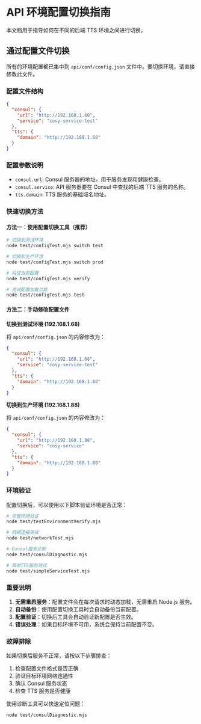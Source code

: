 # API 环境配置切换指南

本文档用于指导如何在不同的后端 TTS 环境之间进行切换。

## 通过配置文件切换

所有的环境配置都已集中到 `api/conf/config.json` 文件中。要切换环境，请直接修改此文件。

### 配置文件结构

```json
{
  "consul": {
    "url": "http://192.168.1.68",
    "service": "cosy-service-test"
  },
  "tts": {
    "domain": "http://192.168.1.68"
  }
}
```

### 配置参数说明

- `consul.url`: Consul 服务器的地址，用于服务发现和健康检查。
- `consul.service`: API 服务器要在 Consul 中查找的后端 TTS 服务的名称。
- `tts.domain`: TTS 服务的基础域名地址。

### 快速切换方法

#### 方法一：使用配置切换工具（推荐）

```bash
# 切换到测试环境
node test/configTest.mjs switch test

# 切换到生产环境
node test/configTest.mjs switch prod

# 验证当前配置
node test/configTest.mjs verify

# 测试配置加载功能
node test/configTest.mjs test
```

#### 方法二：手动修改配置文件

**切换到测试环境 (192.168.1.68)**

将 `api/conf/config.json` 的内容修改为：

```json
{
  "consul": {
    "url": "http://192.168.1.68",
    "service": "cosy-service-test"
  },
  "tts": {
    "domain": "http://192.168.1.68"
  }
}
```

**切换到生产环境 (192.168.1.88)**

将 `api/conf/config.json` 的内容修改为：

```json
{
  "consul": {
    "url": "http://192.168.1.88",
    "service": "cosy-service"
  },
  "tts": {
    "domain": "http://192.168.1.88"
  }
}
```

### 环境验证

配置切换后，可以使用以下脚本验证环境是否正常：

```bash
# 完整环境验证
node test/testEnvironmentVerify.mjs

# 网络连接测试
node test/networkTest.mjs

# Consul服务诊断
node test/consulDiagnostic.mjs

# 简单TTS服务测试
node test/simpleServiceTest.mjs
```

### 重要说明

1. **无需重启服务**：配置文件会在每次请求时动态加载，无需重启 Node.js 服务。
2. **自动备份**：使用配置切换工具时会自动备份当前配置。
3. **配置验证**：切换后工具会自动验证新配置是否生效。
4. **错误处理**：如果目标环境不可用，系统会保持当前配置不变。

### 故障排除

如果切换后服务不正常，请按以下步骤排查：

1. 检查配置文件格式是否正确
2. 验证目标环境网络连通性
3. 确认 Consul 服务状态
4. 检查 TTS 服务是否健康

使用诊断工具可以快速定位问题：

```bash
node test/consulDiagnostic.mjs
```
